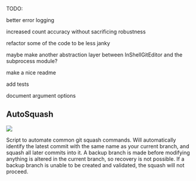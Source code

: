 TODO:

   better error logging

   increased count accuracy without sacrificing robustness

   refactor some of the code to be less janky

   maybe make another abstraction layer between InShellGitEditor and the subprocess module?

   make a nice readme

   add tests
   
   document argument options

## AutoSquash
![](https://i.imgur.com/LxPomxw.gif)

Script to automate common git squash commands. Will automatically identify the latest commit with the same name as your current branch, and squash all later commits into it. A backup branch is made before modifying anything is altered in the current branch, so recovery is not possible. If a backup branch is unable to be created and validated, the squash will not proceed.
